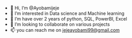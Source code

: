 - 👋 Hi, I’m @Ayobamijeje
- 👀 I’m interested in Data science and Machine learning 
- 🌱 I’m have over 2 years of python, SQL, PowerBI, Excel
- 💞️ I’m looking to collaborate on various projects 
- 📫 you can reach me on jejeayobami99@gmail.com 

<!---
Ayobamijeje/Ayobamijeje is a ✨ special ✨ repository because its `README.md` (this file) appears on your GitHub profile.
You can click the Preview link to take a look at your changes.
--->
